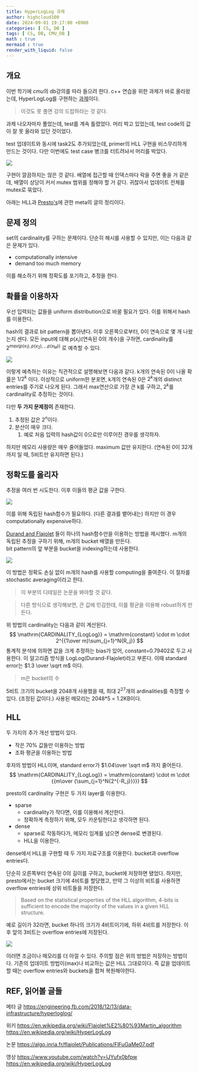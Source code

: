 ```yaml
---
title: HyperLogLog 과제
author: highcloud100
date: 2024-09-01 19:17:00 +0900
categories: [ CS, DB ]
tags: [ CS, DB, CMU_DB ]
math : true
mermaid : true
render_with_liquid: false
---  
```

## 개요

이번 학기에 cmu의 db강의를 따라 들으려 한다.
c++ 연습을 위한 과제가 바로 올라왔는데, HyperLogLog를 구현하는 [과제](https://15445.courses.cs.cmu.edu/fall2024/project0/ )이다. 

> 이것도 못 풀면 강의 드랍하라는 것 같다. 

과제 나오자마자 풀었는데, test를 계속 틀렸었다. 
머리 박고 있었는데, test code의 값이 잘 못 올라와 있던 것이었다. 

test 업데이트와 동시에 task2도 추가되었는데, primer의 HLL 구현을 비스무리하게 만드는 것이다. 
다만 이번에도 test case 병크를 터트려놔서 머리를 박았다.

![](/assets/img/Pasted%20image%2020240901233012.png)

구현이 깔끔하지는 않은 것 같다.
배열에 접근할 때 인덱스마다 락을 주면 좋을 거 같은데, 배열이 상당이 커서 mutex 범위를 정해야 할 거 같다.
귀찮아서 업데이트 전체를 mutex로 묶었다.

아래는 HLL과 [Presto's](https://engineering.fb.com/2018/12/13/data-infrastructure/hyperloglog/)에 관한 meta의 글의 정리이다. 

## 문제 정의

set의 cardinality를 구하는 문제이다. 
단순히 해시를 사용할 수 있지만, 이는 다음과 같은 문제가 있다. 
- computationally intensive
- demand too much memory 

이를 해소하기 위해 정확도를 포기하고, 추정을 한다.

## 확률을 이용하자

우선 입력되는 값들을 uniform distribution으로 바꿀 필요가 있다. 
이를 위해서 hash를 이용한다. 

hash의 결과로 bit pattern을 뽑아낸다. 이후 오른쪽으로부터, 0이 연속으로 몇 개 나왔는지 센다. 
모든 input에 대해 $p(x_i)$(연속된 0의 개수)을 구하면, cardinality를 $2^{max(p(x_1), p(x_2), ... p(x_M))}$ 로 예측할 수 있다.  

![](/assets/img/Pasted%20image%2020240901230153.png)

이렇게 예측하는 이유는 직관적으로 설명해보면 다음과 같다. 
k개의 연속된 0이 나올 확률은 $1/2^k$ 이다. 
이상적으로 uniform한 분포면, k개의 연속된 0은 $2^k$개의 distinct entries를 주기로 나오게 된다. 
그래서 max연산으로 가장 큰 k를 구하고, $2^k$를 cardinality로 추정하는 것이다. 

다만 **두 가지 문제점이** 존재한다.
1. 추정된 값은 $2^n$이다.
2. 분산이 매우 크다. 
	1. 예로 처음 입력의 hash값이 0으로만 이루어진 경우를 생각하자. 

하지만 메모리 사용량은 매우 줄어들었다. 
maximum 값만 유지한다. (연속된 0이 32개까지 일 때, 5비트만 유지하면 된다.)

## 정확도를 올리자

추정을 여러 번 시도한다. 이후 이들의 평균 값을 구한다.

![](/assets/img/Pasted%20image%2020240901231534.png)

이를 위해 독립된 hash함수가 필요하다. (다른 결과를 뱉어내는)
하지만 이 경우 computationally expensive하다. 

[Durand and Flajolet](https://en.wikipedia.org/wiki/Flajolet%E2%80%93Martin_algorithm) 들이 하나의 hash함수만을 이용하는 방법을 제시했다. 
m개의 독립된 추정을 구하기 위해, m개의 bucket 배열을 만든다.  
bit pattern의 앞 부분을 bucket을 indexing하는데 사용한다. 

![](/assets/img/Pasted%20image%2020240901231526.png)

이 방법은 정확도 손실 없이  m개의 hash를 사용할 computing을 줄여준다.
이 절차를 stochastic averaging이라고 한다.

> 이 부분의 디테일은 논문을 봐야할 것 같다.

> 다른 방식으로 생각해보면, 
> 큰 값에 민감한데, 이를 평균을 이용해 robust하게 만든다. 

위 방법의 cardinality는 다음과 같이 계산된다. 
$$
\mathrm{CARDINALITY_{LogLog}} = \mathrm{constant} \cdot m \cdot 2^{{1\over m}\sum_{j=1}^N{R_j}}
$$
통계적 분석에 의하면 값을 크게 추정하는 bias가 있어,
constant=0.79402로 두고 사용한다.
이 알고리즘 방식을 LogLog(Durand-Flajolet)라고 부른다.
이때 standard error는 $1.3 \over \sqrt m$ 이다.  
> m은 bucket의 수

5비트 크기의 bucket을 2048개 사용했을 때, 최대 $2^{27}$개의 ardinalities를 측정할 수 있다. (조정된 값이다.) 사용된 메모리는 2048*5 = 1.2KB이다. 

## HLL 

두 가지의 추가 개선 방법이 있다.
- 작은 70% 값들만 이용하는 방법
- 조화 평균을 이용하는 방법

후자의 방법이 HLL이며, standard error가 $1.04\over \sqrt m$ 까지 줄어든다. 
$$
\mathrm{CARDINALITY_{LogLog}} = \mathrm{constant} \cdot m \cdot {{m\over {\sum_{j=1}^N{2^{-R_j}}}}}
$$

presto의 cardinality 구현은 두 가지 layer를 이용한다.
- sparse
	- cardinality가 작다면, 이를 이용해서 계산한다. 
	- 정확하게 측정하기 위해, 모두 카운팅한다고 생각하면 된다.
- dense
	- sparse로 작동하다가, 메모리 임계를 넘으면 dense로 변경된다. 
	- HLL을 이용한다. 

dense에서 HLL을 구현할 때 두 가지 자료구조를 이용한다. 
bucket과 overflow entries다. 

단순히 오른쪽부터 연속된 0의 길이를 구하고, bucket에 저장하면 됐었다.
하지만, presto에서는 bucket 크기에 4비트를 할당했고, 만약 그 이상의 비트를 사용하면 overflow entries에 상위 비트들을 저장한다. 

>Based on the statistical properties of the HLL algorithm, 4-bits is sufficient to encode the majority of the values in a given HLL structure.

예로 길이가 32라면, bucket 하나의 크기가 4비트이기에, 하위 4비트를 저장한다. 
이후 앞의 3비트는 overflow entries에 저장된다. 

![](assets/img/Pasted%20image%2020240902111559.png)

이러면 조금이나 메모리를 더 아낄 수 있다. 
주의할 점은 위의 방법은 저장하는 방법이다. 기존의 업데이트 방법이(max)나 비교하는 값은 HLL 그대로이다.  즉 값을 업데이트할 때는 overflow entries와 buckets을 합쳐 복원해야한다. 

## REF, 읽어볼 글들

메타 글
https://engineering.fb.com/2018/12/13/data-infrastructure/hyperloglog/

위키
https://en.wikipedia.org/wiki/Flajolet%E2%80%93Martin_algorithm
https://en.wikipedia.org/wiki/HyperLogLog

논문
https://algo.inria.fr/flajolet/Publications/FlFuGaMe07.pdf

영상
https://www.youtube.com/watch?v=lJYufx0bfpw
https://en.wikipedia.org/wiki/HyperLogLog